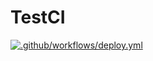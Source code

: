 # TestCI

[![.github/workflows/deploy.yml](https://github.com/rakkarage/TestCI/actions/workflows/deploy.yml/badge.svg)](https://github.com/rakkarage/TestCI/actions/workflows/deploy.yml)
